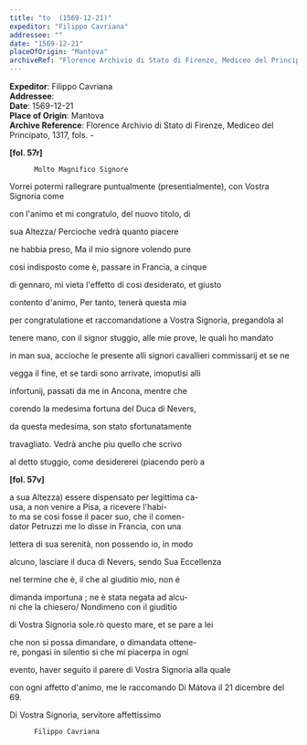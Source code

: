 ```yaml
---
title: "to  (1569-12-21)"
expeditor: "Filippo Cavriana"
addressee: ""
date: "1569-12-21"
placeOfOrigin: "Mantova"
archiveRef: "Florence Archivio di Stato di Firenze, Mediceo del Principato, 1317, fols. -"
---
```


**Expeditor**: Filippo Cavriana  
**Addressee**:   
**Date**: 1569-12-21  
**Place of Origin**: Mantova  
**Archive Reference**: Florence Archivio di Stato di Firenze, Mediceo del Principato, 1317, fols. -  


    
      
        
**[fol. 57r]**

        
            

          Molto Magnifico Signore
        


        
            
Vorrei potermi rallegrare puntualmente (presentialmente), con Vostra Signoria come
            
con l'animo et mi congratulo, del nuovo titolo, di
            
sua Altezza/ Percioche vedrà quanto piacere
            
ne habbia preso, Ma il mio signore volendo pure
            
cosi indisposto come è, passare in Francia, a cinque
            
di gennaro, mi vieta l'effetto di cosi desiderato, et giusto
            
contento d'animo, Per tanto, tenerà questa mia
            
per congratulatione et raccomandatione a Vostra Signoria, pregandola al
            
tenere mano, con il signor stuggio, alle mie prove, le quali ho mandato
            
in man sua, accioche le presente alli signori cavallieri commissarij et se ne
            
vegga il fine, et se tardi sono arrivate, imoputisi alli
            
infortunij, passati da me in Ancona, mentre che
            
corendo la medesima fortuna del Duca di Nevers,
            
da questa medesima, son stato sfortunatamente
            
travagliato. Vedrà anche piu quello che scrivo
            
al detto stuggio, come desidererei (piacendo però a
        


        
**[fol. 57v]**

        
            
a sua Altezza) essere dispensato per legittima ca-  
usa, a non venire a Pisa, a ricevere l'habi-  
to ma se cosi fosse il pacer suo, che il comen-  
dator Petruzzi me lo disse in Francia, con una
            
lettera di sua serenità, non possendo io, in modo
            
alcuno, lasciare il duca di Nevers, sendo Sua Eccellenza
            
nel termine che è, il che al giuditio mio, non é
            
dimanda importuna ; ne è stata negata ad alcu-  
ni che la chiesero/ Nondimeno con il giuditio
            
di Vostra Signoria sole.rò questo mare, et se pare a lei
            
che non si possa dimandare, o dimandata ottene-  
re, pongasi in silentio si che mi piacerpa in ogni
            
evento, haver seguito il parere di Vostra Signoria alla quale
            
con ogni affetto d'animo, me le raccomando Di Mátova il 21 dicembre del 69.
        


        
            
Di Vostra Signoria, servitore affettissimo
            

          Filippo Cavriana
        


      
    
  